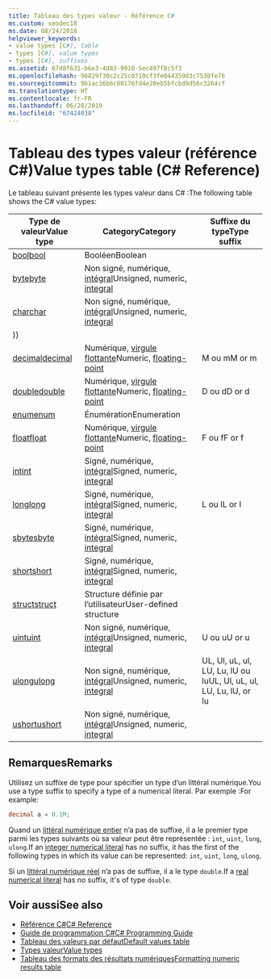 ```yaml
---
title: Tableau des types valeur - Référence C#
ms.custom: seodec18
ms.date: 08/24/2018
helpviewer_keywords:
- value types [C#], table
- types [C#], value types
- types [C#], suffixes
ms.assetid: 67d8f631-b6e3-4d83-9910-5ec497f8c5f3
ms.openlocfilehash: 98829f30c2c25c0710cf3fe044359d3c7538fe76
ms.sourcegitcommit: 9b1ac36b6c80176fd4e20eb5bfcbd9d56c3264cf
ms.translationtype: HT
ms.contentlocale: fr-FR
ms.lasthandoff: 06/28/2019
ms.locfileid: "67424038"
---
```

# <a name="value-types-table-c-reference"></a><span data-ttu-id="d6912-102">Tableau des types valeur (référence C#)</span><span class="sxs-lookup"><span data-stu-id="d6912-102">Value types table (C# Reference)</span></span>

<span data-ttu-id="d6912-103">Le tableau suivant présente les types valeur dans C# :</span><span class="sxs-lookup"><span data-stu-id="d6912-103">The following table shows the C# value types:</span></span>

|<span data-ttu-id="d6912-104">Type de valeur</span><span class="sxs-lookup"><span data-stu-id="d6912-104">Value type</span></span>|<span data-ttu-id="d6912-105">Category</span><span class="sxs-lookup"><span data-stu-id="d6912-105">Category</span></span>|<span data-ttu-id="d6912-106">Suffixe du type</span><span class="sxs-lookup"><span data-stu-id="d6912-106">Type suffix</span></span>|
|----------------|--------------|-----------------|
|[<span data-ttu-id="d6912-107">bool</span><span class="sxs-lookup"><span data-stu-id="d6912-107">bool</span></span>](bool.md)|<span data-ttu-id="d6912-108">Booléen</span><span class="sxs-lookup"><span data-stu-id="d6912-108">Boolean</span></span>||
|[<span data-ttu-id="d6912-109">byte</span><span class="sxs-lookup"><span data-stu-id="d6912-109">byte</span></span>](../builtin-types/integral-numeric-types.md)|<span data-ttu-id="d6912-110">Non signé, numérique, [intégral](../builtin-types/integral-numeric-types.md)</span><span class="sxs-lookup"><span data-stu-id="d6912-110">Unsigned, numeric, [integral](../builtin-types/integral-numeric-types.md)</span></span>||
|[<span data-ttu-id="d6912-111">char</span><span class="sxs-lookup"><span data-stu-id="d6912-111">char</span></span>](char.md)|<span data-ttu-id="d6912-112">Non signé, numérique, [intégral](../builtin-types/integral-numeric-types.md)</span><span class="sxs-lookup"><span data-stu-id="d6912-112">Unsigned, numeric, [integral](../builtin-types/integral-numeric-types.md)</span></span>
<span data-ttu-id="d6912-113">)</span><span class="sxs-lookup"><span data-stu-id="d6912-113">)</span></span>||
|[<span data-ttu-id="d6912-114">decimal</span><span class="sxs-lookup"><span data-stu-id="d6912-114">decimal</span></span>](decimal.md)|<span data-ttu-id="d6912-115">Numérique, [virgule flottante](floating-point-types-table.md)</span><span class="sxs-lookup"><span data-stu-id="d6912-115">Numeric, [floating-point](floating-point-types-table.md)</span></span>|<span data-ttu-id="d6912-116">M ou m</span><span class="sxs-lookup"><span data-stu-id="d6912-116">M or m</span></span>|
|[<span data-ttu-id="d6912-117">double</span><span class="sxs-lookup"><span data-stu-id="d6912-117">double</span></span>](double.md)|<span data-ttu-id="d6912-118">Numérique, [virgule flottante](floating-point-types-table.md)</span><span class="sxs-lookup"><span data-stu-id="d6912-118">Numeric, [floating-point](floating-point-types-table.md)</span></span>|<span data-ttu-id="d6912-119">D ou d</span><span class="sxs-lookup"><span data-stu-id="d6912-119">D or d</span></span>|
|[<span data-ttu-id="d6912-120">enum</span><span class="sxs-lookup"><span data-stu-id="d6912-120">enum</span></span>](enum.md)|<span data-ttu-id="d6912-121">Énumération</span><span class="sxs-lookup"><span data-stu-id="d6912-121">Enumeration</span></span>||
|[<span data-ttu-id="d6912-122">float</span><span class="sxs-lookup"><span data-stu-id="d6912-122">float</span></span>](float.md)|<span data-ttu-id="d6912-123">Numérique, [virgule flottante](floating-point-types-table.md)</span><span class="sxs-lookup"><span data-stu-id="d6912-123">Numeric, [floating-point](floating-point-types-table.md)</span></span>|<span data-ttu-id="d6912-124">F ou f</span><span class="sxs-lookup"><span data-stu-id="d6912-124">F or f</span></span>|
|[<span data-ttu-id="d6912-125">int</span><span class="sxs-lookup"><span data-stu-id="d6912-125">int</span></span>](../builtin-types/integral-numeric-types.md)|<span data-ttu-id="d6912-126">Signé, numérique, [intégral](../builtin-types/integral-numeric-types.md)</span><span class="sxs-lookup"><span data-stu-id="d6912-126">Signed, numeric, [integral](../builtin-types/integral-numeric-types.md)</span></span>||
|[<span data-ttu-id="d6912-127">long</span><span class="sxs-lookup"><span data-stu-id="d6912-127">long</span></span>](../builtin-types/integral-numeric-types.md)|<span data-ttu-id="d6912-128">Signé, numérique, [intégral](../builtin-types/integral-numeric-types.md)</span><span class="sxs-lookup"><span data-stu-id="d6912-128">Signed, numeric, [integral](../builtin-types/integral-numeric-types.md)</span></span>|<span data-ttu-id="d6912-129">L ou l</span><span class="sxs-lookup"><span data-stu-id="d6912-129">L or l</span></span>|
|[<span data-ttu-id="d6912-130">sbyte</span><span class="sxs-lookup"><span data-stu-id="d6912-130">sbyte</span></span>](../builtin-types/integral-numeric-types.md)|<span data-ttu-id="d6912-131">Signé, numérique, [intégral](../builtin-types/integral-numeric-types.md)</span><span class="sxs-lookup"><span data-stu-id="d6912-131">Signed, numeric, [integral](../builtin-types/integral-numeric-types.md)</span></span>||
|[<span data-ttu-id="d6912-132">short</span><span class="sxs-lookup"><span data-stu-id="d6912-132">short</span></span>](../builtin-types/integral-numeric-types.md)|<span data-ttu-id="d6912-133">Signé, numérique, [intégral](../builtin-types/integral-numeric-types.md)</span><span class="sxs-lookup"><span data-stu-id="d6912-133">Signed, numeric, [integral](../builtin-types/integral-numeric-types.md)</span></span>||
|[<span data-ttu-id="d6912-134">struct</span><span class="sxs-lookup"><span data-stu-id="d6912-134">struct</span></span>](struct.md)|<span data-ttu-id="d6912-135">Structure définie par l’utilisateur</span><span class="sxs-lookup"><span data-stu-id="d6912-135">User-defined structure</span></span>||
|[<span data-ttu-id="d6912-136">uint</span><span class="sxs-lookup"><span data-stu-id="d6912-136">uint</span></span>](../builtin-types/integral-numeric-types.md)|<span data-ttu-id="d6912-137">Non signé, numérique, [intégral](../builtin-types/integral-numeric-types.md)</span><span class="sxs-lookup"><span data-stu-id="d6912-137">Unsigned, numeric, [integral](../builtin-types/integral-numeric-types.md)</span></span>|<span data-ttu-id="d6912-138">U ou u</span><span class="sxs-lookup"><span data-stu-id="d6912-138">U or u</span></span>|
|[<span data-ttu-id="d6912-139">ulong</span><span class="sxs-lookup"><span data-stu-id="d6912-139">ulong</span></span>](../builtin-types/integral-numeric-types.md)|<span data-ttu-id="d6912-140">Non signé, numérique, [intégral](../builtin-types/integral-numeric-types.md)</span><span class="sxs-lookup"><span data-stu-id="d6912-140">Unsigned, numeric, [integral](../builtin-types/integral-numeric-types.md)</span></span>|<span data-ttu-id="d6912-141">UL, Ul, uL, ul, LU, Lu, lU ou lu</span><span class="sxs-lookup"><span data-stu-id="d6912-141">UL, Ul, uL, ul, LU, Lu, lU, or lu</span></span>|
|[<span data-ttu-id="d6912-142">ushort</span><span class="sxs-lookup"><span data-stu-id="d6912-142">ushort</span></span>](../builtin-types/integral-numeric-types.md)|<span data-ttu-id="d6912-143">Non signé, numérique, [intégral](../builtin-types/integral-numeric-types.md)</span><span class="sxs-lookup"><span data-stu-id="d6912-143">Unsigned, numeric, [integral](../builtin-types/integral-numeric-types.md)</span></span>||

## <a name="remarks"></a><span data-ttu-id="d6912-144">Remarques</span><span class="sxs-lookup"><span data-stu-id="d6912-144">Remarks</span></span>

<span data-ttu-id="d6912-145">Utilisez un suffixe de type pour spécifier un type d’un littéral numérique.</span><span class="sxs-lookup"><span data-stu-id="d6912-145">You use a type suffix to specify a type of a numerical literal.</span></span> <span data-ttu-id="d6912-146">Par exemple :</span><span class="sxs-lookup"><span data-stu-id="d6912-146">For example:</span></span>

```csharp
decimal a = 0.1M;
```

<span data-ttu-id="d6912-147">Quand un [littéral numérique entier](~/_csharplang/spec/lexical-structure.md#integer-literals) n’a pas de suffixe, il a le premier type parmi les types suivants où sa valeur peut être représentée : `int`, `uint`, `long`, `ulong`.</span><span class="sxs-lookup"><span data-stu-id="d6912-147">If an [integer numerical literal](~/_csharplang/spec/lexical-structure.md#integer-literals) has no suffix, it has the first of the following types in which its value can be represented: `int`, `uint`, `long`, `ulong`.</span></span>

<span data-ttu-id="d6912-148">Si un [littéral numérique réel](~/_csharplang/spec/lexical-structure.md#real-literals) n’a pas de suffixe, il a le type `double`.</span><span class="sxs-lookup"><span data-stu-id="d6912-148">If a [real numerical literal](~/_csharplang/spec/lexical-structure.md#real-literals) has no suffix, it's of type `double`.</span></span>

## <a name="see-also"></a><span data-ttu-id="d6912-149">Voir aussi</span><span class="sxs-lookup"><span data-stu-id="d6912-149">See also</span></span>

- [<span data-ttu-id="d6912-150">Référence C#</span><span class="sxs-lookup"><span data-stu-id="d6912-150">C# Reference</span></span>](../index.md)
- [<span data-ttu-id="d6912-151">Guide de programmation C#</span><span class="sxs-lookup"><span data-stu-id="d6912-151">C# Programming Guide</span></span>](../../programming-guide/index.md)
- [<span data-ttu-id="d6912-152">Tableau des valeurs par défaut</span><span class="sxs-lookup"><span data-stu-id="d6912-152">Default values table</span></span>](default-values-table.md)
- [<span data-ttu-id="d6912-153">Types valeur</span><span class="sxs-lookup"><span data-stu-id="d6912-153">Value types</span></span>](value-types.md)
- [<span data-ttu-id="d6912-154">Tableau des formats des résultats numériques</span><span class="sxs-lookup"><span data-stu-id="d6912-154">Formatting numeric results table</span></span>](formatting-numeric-results-table.md)

